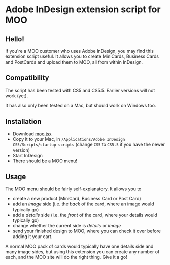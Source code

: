 # Adobe InDesign extension script for MOO

## Hello!

If you're a MOO customer who uses Adobe InDesign, you may find this
extension script useful. It allows you to create MiniCards, Business
Cards and PostCards and upload them to MOO, all from within InDesign.

## Compatibility

The script has been tested with CS5 and CS5.5. Earlier versions will
not work (yet).

It has also only been tested on a Mac, but should work on Windows too.

## Installation

* Download [moo.jsx](https://raw.github.com/moodev/moo-indesign/master/moo.jsx)
* Copy it to your Mac, in `/Applications/Adobe InDesign CS5/Scripts/startup scripts` (change `CS5` to `CS5.5` if you have the newer version)
* Start InDesign
* There should be a MOO menu!

## Usage

The MOO menu should be fairly self-explanatory. It allows you to

* create a new product (MiniCard, Business Card or Post Card)
* add an _image_ side (i.e. the _back_ of the card, where an image would typically go)
* add a _details_ side (i.e. the _front_ of the card, where your details would typically go)
* change whether the current side is _details_ or _image_
* send your finished design to MOO, where you can check it over before adding it your cart.

A normal MOO pack of cards would typically have one details side and
many image sides, but using this extension you can create any number
of each, and the MOO site will do the right thing. Give it a go!
